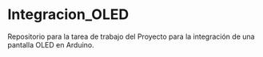 # Integracion_OLED
Repositorio para la tarea de trabajo del Proyecto para la integración de una pantalla OLED en Arduino.
